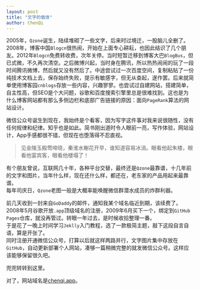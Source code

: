 ```yaml
---
layout: post
title: "文字的载体"
author: ChenQi
---
```

2005年，`Qzone`诞生，陆续堆砌了一些文字，后来时过境迁，一股脑儿全删了。2008年，博客中国`Blogcn`很热闹，开始在上面专心耕耘，也因此结识了几个朋友。2012年`Blogcn`免费转收费，次年关停。当时短暂迁移到博客大巴`BlogBus`，但已式微，不久再次清空。之后微博兴起，当时身在腾讯，所以热热闹闹的玩了一段时间腾讯微博，然后就又没有然后了。中途尝试过一次百度空间，复制粘贴了一份纯技术文档上去，保存始终失败，提示有敏感字，但无从查起，遂作罢。后来就简单使用博客园`cnblogs`存放一些内容，兴趣寥寥。也尝试过自建网站，搭建简单，自主性高，但SEO是个大问题，谷歌和百度搜索引擎里总是很难找到。这也是为什么博客网站都有那么多侧边栏和底部广告链接的原因：面向`PageRank`算法的网站设计。

微信公众号诞生到现在，我始终是个看客，因为写字这件事对我来说很随性，没有任何规律和纪律。知乎也是如此。简书刚出道时令人眼前一亮，写作体验，网站设计，App手感都很不错，但现在也堕落得不忍直视。

> 见金陵玉殿莺啼晓，秦淮水榭花开早，谁知道容易冰消。眼看他起朱楼，眼看他宴宾客，眼看他楼塌了！

有个朋友曾说，互联网几十年，各种平台交替，最终还是`Qzone`最靠谱，十几年前的文字和图片，当年什么样，现在还什么样，都还在，老东家的产品用起来最靠谱。  
每年司庆日，`Qzone`老图一般是大概率能唤醒微信群潜水成员的炸群利器。  

前几天收到一封来自`GoDaddy`的邮件，通知我某个域名临近到期，该续费了。2008年5月谷歌开放`.app`顶级域名的注册，2009年6月买下一个，绑定到`GitHub Pages`仓库，就没再管过。转眼一年过去，是时候收拾整理一番。  
于是花了一晚上时间学习`Jeklly`入门教程，选了一款极简主题，敲下这段自言自语，算是开张了。  
同时注册开通微信公众号，打算以后就这样两路并行，文字图片集中存放在`GitHub`，自动更新部署个人网站，凑够一篇稍微完整的就发微信公众号。这样应该能够保留很久吧。

兜兜转转到这里。

对了，网站域名是[chenqi.app](https://chenqi.app)。
